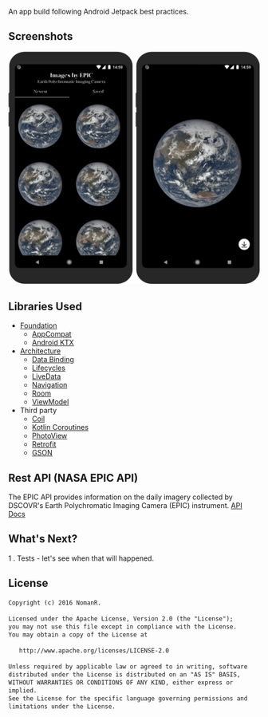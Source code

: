 ﻿An app build following Android Jetpack best practices.

Screenshots
-----------
![Screenshots](screenshots/list_details.png)

Libraries Used
--------------
* [Foundation][0] 
  * [AppCompat][1]
  * [Android KTX][2]
* [Architecture][10]
  * [Data Binding][11]
  * [Lifecycles][12]
  * [LiveData][13]
  * [Navigation][14]
  * [Room][16]
  * [ViewModel][17]
* Third party
  * [Coil][90] 
  * [Kotlin Coroutines][91]
  * [PhotoView][92]
  * [Retrofit][93]
  * [GSON][94]

[0]: https://developer.android.com/jetpack/components
[1]: https://developer.android.com/topic/libraries/support-library/packages#v7-appcompat
[2]: https://developer.android.com/kotlin/ktx
[10]: https://developer.android.com/jetpack/arch/
[11]: https://developer.android.com/topic/libraries/data-binding/
[12]: https://developer.android.com/topic/libraries/architecture/lifecycle
[13]: https://developer.android.com/topic/libraries/architecture/livedata
[14]: https://developer.android.com/topic/libraries/architecture/navigation/
[16]: https://developer.android.com/topic/libraries/architecture/room
[17]: https://developer.android.com/topic/libraries/architecture/viewmodel
[18]: https://developer.android.com/topic/libraries/architecture/workmanager
[30]: https://developer.android.com/guide/topics/ui
[90]: https://github.com/coil-kt/coil](https://github.com/coil-kt/coil)
[91]: https://kotlinlang.org/docs/reference/coroutines-overview.html
[92]: https://github.com/chrisbanes/PhotoView](https://github.com/chrisbanes/PhotoView)
[93]: https://square.github.io/retrofit/](https://square.github.io/retrofit/)
[94]: https://github.com/google/gson](https://github.com/google/gson)

## Rest API (NASA EPIC API)
The EPIC API provides information on the daily imagery collected by DSCOVR's Earth Polychromatic Imaging Camera (EPIC) instrument.
[API Docs](https://api.nasa.gov/index.html#browseAPI)

## What's Next? 
1 . Tests - let's see when that will happened.

License
-------
    Copyright (c) 2016 NomanR.
    
    Licensed under the Apache License, Version 2.0 (the "License");
    you may not use this file except in compliance with the License.
    You may obtain a copy of the License at

       http://www.apache.org/licenses/LICENSE-2.0

    Unless required by applicable law or agreed to in writing, software
    distributed under the License is distributed on an "AS IS" BASIS,
    WITHOUT WARRANTIES OR CONDITIONS OF ANY KIND, either express or implied.
    See the License for the specific language governing permissions and
    limitations under the License.



